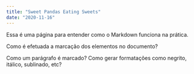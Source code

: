 ```yaml
---
title: "Sweet Pandas Eating Sweets"
date: "2020-11-16"
---
```


Essa é uma página para entender como o Markdown funciona na prática.

Como é efetuada a marcação dos elementos no documento?

Como um parágrafo é marcado? Como gerar formatações como negrito, itálico, sublinado, etc?